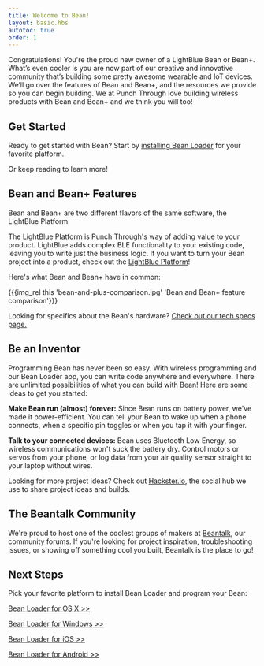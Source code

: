 ```yaml
---
title: Welcome to Bean!
layout: basic.hbs
autotoc: true
order: 1
---
```


Congratulations! You're the proud new owner of a LightBlue Bean or Bean+. What’s even cooler is you are now part of our creative and innovative community that’s building some pretty awesome wearable and IoT devices. We’ll go over the features of Bean and Bean+, and the resources we provide so you can begin building. We at Punch Through love building wireless products with Bean and Bean+ and we think you will too!

## Get Started

Ready to get started with Bean? Start by [installing Bean Loader](../install-loader) for your favorite platform.

Or keep reading to learn more!

## Bean and Bean+ Features

Bean and Bean+ are two different flavors of the same software, the LightBlue Platform.

The LightBlue Platform is Punch Through's way of adding value to your product. LightBlue adds complex BLE functionality to your existing code, leaving you to write just the business logic. If you want to turn your Bean project into a product, check out the [LightBlue Platform](http://punchthrough.com/platform)!

Here's what Bean and Bean+ have in common:

{{{img_rel this 'bean-and-plus-comparison.jpg' 'Bean and Bean+ feature comparison'}}}

Looking for specifics about the Bean's hardware? [Check out our tech specs page.](../tech-specs)

## Be an Inventor

Programming Bean has never been so easy. With wireless programming and our Bean Loader app, you can write code anywhere and everywhere. There are unlimited possibilities of what you can build with Bean!  Here are some ideas to get you started:

__Make Bean run (almost) forever:__
Since Bean runs on battery power, we've made it power-efficient. You can tell your Bean to wake up when a phone connects, when a specific pin toggles or when you tap it with your finger. 

__Talk to your connected devices:__
Bean uses Bluetooth Low Energy, so wireless communications won't suck the battery dry. Control motors or servos from your phone, or log data from your air quality sensor straight to your laptop without wires.

Looking for more project ideas? Check out [Hackster.io](https://www.hackster.io/punchthrough), the social hub we use to share project ideas and builds.

## The Beantalk Community
We're proud to host one of the coolest groups of makers at [Beantalk](http://beantalk.punchthrough.com/), our community forums. If you're looking for project inspiration, troubleshooting issues, or showing off something cool you built, Beantalk is the place to go!

## Next Steps

Pick your favorite platform to install Bean Loader and program your Bean:

[Bean Loader for OS X >>](../os-x/)

[Bean Loader for Windows >>](../windows/)

[Bean Loader for iOS >>](../ios/)

[Bean Loader for Android >>](../android/)
